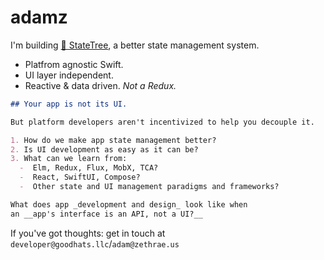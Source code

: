 # adamz

I'm building [🌳 StateTree](https://github.com/GoodHatsLLC/StateTree), a better state management system.
* Platfrom agnostic Swift.
* UI layer independent.
* Reactive & data driven. _Not a Redux._

```markdown
## Your app is not its UI.

But platform developers aren't incentivized to help you decouple it.

1. How do we make app state management better?
2. Is UI development as easy as it can be?
3. What can we learn from:
  -  Elm, Redux, Flux, MobX, TCA?
  -  React, SwiftUI, Compose?
  -  Other state and UI management paradigms and frameworks?

What does app _development and design_ look like when
an __app's interface is an API, not a UI?__
```

If you've got thoughts: get in touch at `developer@goodhats.llc`/`adam@zethrae.us`
